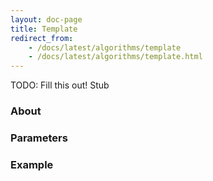 ```yaml
---
layout: doc-page
title: Template
redirect_from:
    - /docs/latest/algorithms/template
    - /docs/latest/algorithms/template.html
---
```


TODO: Fill this out!
Stub

### About

### Parameters

### Example





